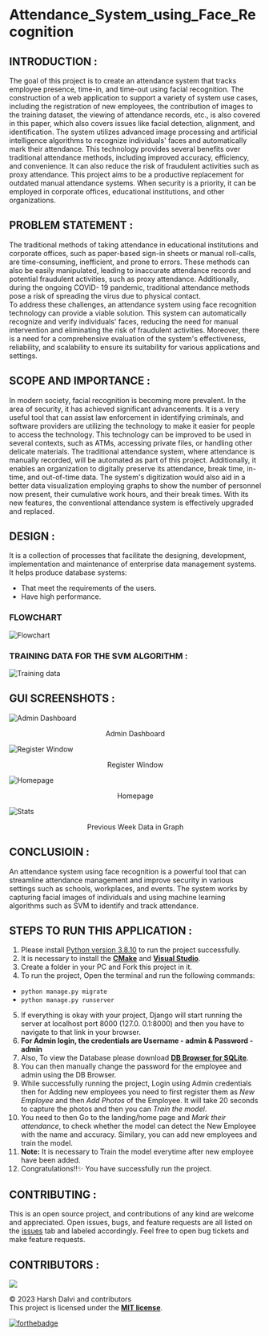 # Attendance_System_using_Face_Recognition

## INTRODUCTION :

The goal of this project is to create an attendance system that tracks employee presence, time-in,
and time-out using facial recognition. The construction of a web application to support a variety
of system use cases, including the registration of new employees, the contribution of images to the
training dataset, the viewing of attendance records, etc., is also covered in this paper, which also
covers issues like facial detection, alignment, and identification. The system utilizes advanced
image processing and artificial intelligence algorithms to recognize individuals' faces and
automatically mark their attendance. This technology provides several benefits over traditional
attendance methods, including improved accuracy, efficiency, and convenience. It can also reduce
the risk of fraudulent activities such as proxy attendance. This project aims to be a productive
replacement for outdated manual attendance systems. When security is a priority, it can be
employed in corporate offices, educational institutions, and other organizations.  

## PROBLEM STATEMENT :

The traditional methods of taking attendance in educational institutions and corporate offices, such
as paper-based sign-in sheets or manual roll-calls, are time-consuming, inefficient, and prone to
errors. These methods can also be easily manipulated, leading to inaccurate attendance records and
potential fraudulent activities, such as proxy attendance. Additionally, during the ongoing COVID-
19 pandemic, traditional attendance methods pose a risk of spreading the virus due to physical
contact.  
To address these challenges, an attendance system using face recognition technology can provide
a viable solution. This system can automatically recognize and verify individuals' faces, reducing
the need for manual intervention and eliminating the risk of fraudulent activities. Moreover, there
is a need for a comprehensive evaluation of the system's effectiveness, reliability, and scalability
to ensure its suitability for various applications and settings.  

## SCOPE AND IMPORTANCE :

In modern society, facial recognition is becoming more prevalent. In the area of security, it has
achieved significant advancements. It is a very useful tool that can assist law enforcement in
identifying criminals, and software providers are utilizing the technology to make it easier for
people to access the technology. This technology can be improved to be used in several
contexts, such as ATMs, accessing private files, or handling other delicate materials.
The traditional attendance system, where attendance is manually recorded, will be automated
as part of this project. Additionally, it enables an organization to digitally preserve its
attendance, break time, in-time, and out-of-time data. The system's digitization would also aid
in a better data visualization employing graphs to show the number of personnel now present,
their cumulative work hours, and their break times. With its new features, the conventional
attendance system is effectively upgraded and replaced.

## DESIGN :
It is a collection of processes that facilitate the designing, development, implementation and maintenance of enterprise data management systems. It helps produce database systems:

- That meet the requirements of the users.
- Have high performance.

### FLOWCHART

![Flowchart](./assets/Flowchart.png "Flowchart of the attendance system")

### TRAINING DATA FOR THE SVM ALGORITHM :

![Training data](./assets/Training_data.png "TRAINING DATA FOR THE SVM ALGORITHM")


## GUI SCREENSHOTS :

![Admin Dashboard]( ./assets/Admin.png)
<p align="center">Admin Dashboard</p>

![Register Window]( ./assets/Register_Window.png)
<p align="center">Register Window</p>

![Homepage]( ./assets/Homepage.png)
<p align="center">Homepage</p>

![Stats]( ./assets/Stats.png)
<p align="center">Previous Week Data in Graph</p>

## CONCLUSIOIN :

An attendance system using face recognition is a powerful tool that can streamline attendance
management and improve security in various settings such as schools, workplaces, and events. The
system works by capturing facial images of individuals and using machine learning algorithms
such as SVM to identify and track attendance.

## STEPS TO RUN THIS APPLICATION :
1. Please install [Python version 3.8.10](https://www.python.org/downloads/release/python-3810/) to run the project successfully.
2. It is necessary to install the [**CMake**](https://cmake.org/download/) and [**Visual Studio**](https://visualstudio.microsoft.com/downloads/).
3. Create a folder in your PC and Fork this project in it.
4. To run the project, Open the terminal and run the following commands:
  * `python manage.py migrate`
  * `python manage.py runserver`
5. If everything is okay with your project, Django will start running the server at localhost port 8000 (127.0. 0.1:8000) and then you have to navigate to that link in your browser.
6. **For Admin login, the credentials are Username - admin & Password - admin**
7. Also, To view the Database please download [**DB Browser for SQLite**](https://sqlitebrowser.org/dl/).
8. You can then manually change the password for the employee and admin using the DB Browser.
9. While successfully running the project, Login using Admin credentials then for Adding new employees you need to first register them as *New Employee* and then *Add Photos* of the Employee. It will take 20 seconds to capture the photos and then you can *Train the model*.
10. You need to then Go to the landing/home page and *Mark their attendance*, to check whether the model can detect the New Employee with the name and accuracy. Similary, you can add new employees and train the model.
11. **Note:** It is necessary to Train the model everytime after new employee have been added. 
12. Congratulations!!✨ You have successfully run the project.

## CONTRIBUTING :

This is an open source project, and contributions of any kind are welcome and appreciated. Open issues, bugs, and feature requests are all listed on the [issues](https://github.com/harshd23/Attendance_System_using_Face_Recognition/issues) tab and labeled accordingly. Feel free to open bug tickets and make feature requests.

## CONTRIBUTORS :

<a href="https://github.com/harshd23/Attendance_System_using_Face_Recognition/graphs/contributors">
<img src="https://contrib.rocks/image?repo=harshd23/Attendance_System_using_Face_Recognition" />
</a>

© 2023 Harsh Dalvi and contributors  
This project is licensed under the [**MIT license**](https://github.com/harshd23/Attendance_System_using_Face_Recognition/blob/main/LICENSE).

[![forthebadge](https://forthebadge.com/images/badges/built-with-love.svg)](https://forthebadge.com)
